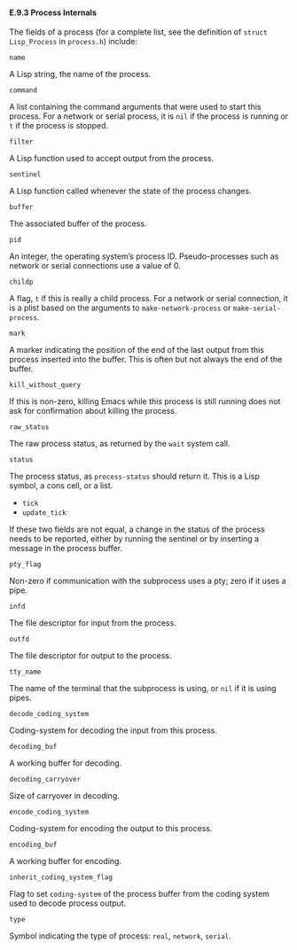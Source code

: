 

#### E.9.3 Process Internals

The fields of a process (for a complete list, see the definition of `struct Lisp_Process` in `process.h`) include:

`name`

A Lisp string, the name of the process.

`command`

A list containing the command arguments that were used to start this process. For a network or serial process, it is `nil` if the process is running or `t` if the process is stopped.

`filter`

A Lisp function used to accept output from the process.

`sentinel`

A Lisp function called whenever the state of the process changes.

`buffer`

The associated buffer of the process.

`pid`

An integer, the operating system’s process ID. Pseudo-processes such as network or serial connections use a value of 0.

`childp`

A flag, `t` if this is really a child process. For a network or serial connection, it is a plist based on the arguments to `make-network-process` or `make-serial-process`.

`mark`

A marker indicating the position of the end of the last output from this process inserted into the buffer. This is often but not always the end of the buffer.

`kill_without_query`

If this is non-zero, killing Emacs while this process is still running does not ask for confirmation about killing the process.

`raw_status`

The raw process status, as returned by the `wait` system call.

`status`

The process status, as `process-status` should return it. This is a Lisp symbol, a cons cell, or a list.

*   `tick`
*   `update_tick`

If these two fields are not equal, a change in the status of the process needs to be reported, either by running the sentinel or by inserting a message in the process buffer.

`pty_flag`

Non-zero if communication with the subprocess uses a pty; zero if it uses a pipe.

`infd`

The file descriptor for input from the process.

`outfd`

The file descriptor for output to the process.

`tty_name`

The name of the terminal that the subprocess is using, or `nil` if it is using pipes.

`decode_coding_system`

Coding-system for decoding the input from this process.

`decoding_buf`

A working buffer for decoding.

`decoding_carryover`

Size of carryover in decoding.

`encode_coding_system`

Coding-system for encoding the output to this process.

`encoding_buf`

A working buffer for encoding.

`inherit_coding_system_flag`

Flag to set `coding-system` of the process buffer from the coding system used to decode process output.

`type`

Symbol indicating the type of process: `real`, `network`, `serial`.
